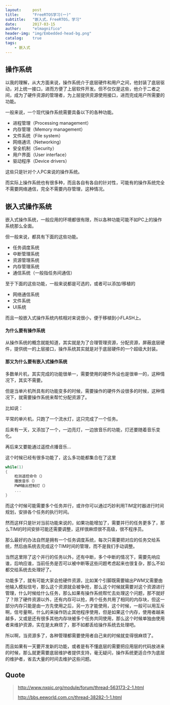 ```yaml
---
layout:     post
title:      "FreeRTOS学习(一)"
subtitle:   "嵌入式，FreeRTOS，学习"
date:       2017-03-15
author:     "elmagnifico"
header-img: "img/Embedded-head-bg.png"
catalog:    true
tags:
    - 嵌入式
---
```


## 操作系统

以我的理解，从大方面来说，操作系统介于底层硬件和用户之间，他封装了底层驱动，对上统一接口，进而方便了上层软件开发。但不仅仅是这些，他介于二者之间，成为了硬件资源的管理者，为上层提供资源使用接口，进而完成用户所需要的功能。

一般来说，一个现代操作系统需要具备以下的各种功能。

- 进程管理（Processing management）
- 内存管理（Memory management）
- 文件系统（File system）
- 网络通讯（Networking）
- 安全机制（Security）
- 用户界面（User interface）
- 驱动程序（Device drivers）

这些只是针对个人PC来说的操作系统。

而实际上操作系统也有很多种，而且各自有各自的针对性，可能有的操作系统完全不需要网络通信，完全不需要内存管理，这种情况。

## 嵌入式操作系统

嵌入式操作系统，一般应用的环境都很有限，所以各种功能可能不如PC上的操作系统那么全面。

但一般来说，都具有下面的这些功能。

- 任务调度系统
- 中断管理系统
- 资源管理系统
- 内存管理系统
- 通信系统（一般指任务间通信）

至于下面的这些功能，一般来说都是可选的，或者可以添加/移植的

- 网络通信系统
- 文件系统
- UI系统

而且一般嵌入式操作系统内核相对来说很小，便于移植到小FLASH上。

#### 为什么要有操作系统

从操作系统的概念就能知道，其实就是为了合理管理资源，分配资源，屏蔽底层硬件，提供统一的上层接口，操作系统其实就是对于底层硬件的一个超级大封装。

#### 那又为什么要有嵌入式操作系统

多数单片机，其实完成的功能很单一，需要使用的硬件外设也是很单一的，这种情况下，其实不需要。

但是当单片机所具有的功能变多的时候，需要操作的硬件外设很多的时候，这种情况下，就需要操作系统来帮忙分配资源了。

比如说：

平常的单片机，只跑了一个流水灯，这只完成了一个任务。

后来有一天，又添加了一个，一边亮灯，一边放音乐的功能，灯还要随着音乐变化。

再后来又要能通过遥控点播音乐...

这个时候已经有很多功能了，这么多功能都集合在了这里

```c
while(1)
{
	检测遥控命令（）
	播放音乐（）
	PWM输出控制灯（）
	...
}
```

而这个时候可能需要多个任务并行，或许你可以通过巧妙利用TIM定时器进行时间规划，安排各个任务的执行时间。

然而这样只是针对当前功能来说的，如果功能增加了，需要并行的任务更多了，那么TIM的时间安排可能还需要调整，这样很麻烦很不高级，很不程序员。

那么最好的办法自然是拥有一个任务调度系统，每次只需要把对应的任务交给系统，然后由系统去完成这个TIM时间的管理，而不是我们手动调整。

当然这里除了这个并行的任务以外，还有中断，多个中断的情况下，需要先响应谁，后响应谁，当前任务是否可以被中断等这些问题考虑起来也很复杂，那么不如都交给系统去处理好了。

功能多了，就有可能大家会抢硬件资源，比如某个引脚既需要输出PWM又需要由他输入模拟信号，那么这个资源就会被争抢，那么这个时候就需要对这个资源进行管理，什么时候给什么任务，那么如果有操作系统帮忙去处理这个问题，那不就好了？除了硬件资源以外，还有内存可以抢，两个任务共用了相同的内存块，但这一部分内存只能是由一方先使用之后，另一方才能使用，这个时候，一般可以用互斥啊，信号量啊，什么的来操作防止其他程序使用，但是如果这个内存，使用者越来越多，又或是还有很多其他内存块被多个任务共同使用，那么这个时候单独由使用者来维护资源，实在是太麻烦了，那不如都丢给操作系统去处理吧。

所以啊，当资源多了，各种管理都需要使用者自己来的时候就变得很麻烦了。

而且如果有一天要开发新的功能，或者是有不懂底层的需要把应用层的代码放进来的时候，那么就更需要底层维护者提供支持，毫无疑问，操作系统更适合作为底层的维护者，省去大量的时间去维护这些问题。

## Quote

> http://www.nxpic.org/module/forum/thread-563173-2-1.html
> 
> http://bbs.eeworld.com.cn/thread-38282-1-1.html
